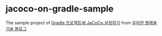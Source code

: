 # jacoco-on-gradle-sample

The sample project of [Gradle 프로젝트에 JaCoCo 설정하기](http://woowabros.github.io/experience/2020/02/02/jacoco-config-on-gradle-project.html)
from [우아한 형제들 기술 블로그](http://woowabros.github.io/)
